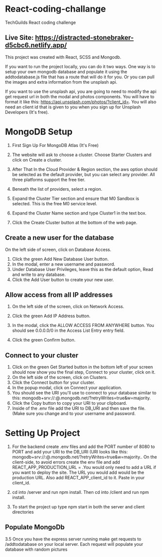 # React-coding-challange
TechGuilds React coding challenge

## Live Site: https://distracted-stonebraker-d5cbc6.netlify.app/
This project was created with React, SCSS and Mongodb.

If you want to run the project locally, you can do it two ways. One way is to setup your own mongodb database and populate it using the addtodatabase.js file that has a route that will do it for you. Or you can pull the images and extra information from the unsplash api.

If you want to use the unsplash api, you are going to need to modify the api get request url in both the modal and photos components. You will have to format it like this: https://api.unsplash.com/photos/?client_id=<YOUR CLIENT ID>. You will also need an client id that is given to you when you sign up for 
Unsplash Developers (It's free). 
 

# MongoDB Setup 
1. First Sign Up For MongoDB Atlas (It's Free)

2. The website will ask to choose a cluster. Choose Starter Clusters and click on Create a cluster.

3. After That In the Cloud Provider & Region section, the aws option should be selected as the default provider, but you can select any provider. All three platforms support the free tier.

4. Beneath the list of providers, select a region.

5. Expand the Cluster Tier section and ensure that M0 Sandbox is selected. This is the free M0 service level.

6. Expand the Cluster Name section and type Cluster1 in the text box.

7. Click the Create Cluster button at the bottom of the web page.

## Create a new user for the database
On the left side of screen, click on Database Access.
1. Click the green Add New Database User button.
2. In the modal, enter a new username and password.
3. Under Database User Privileges, leave this as the default option, Read and write to any database.
4. Click the Add User button to create your new user.
 
## Allow access from all IP addresses
1. On the left side of the screen, click on Network Access.

2. Click the green Add IP Address button.

3. In the modal, click the ALLOW ACCESS FROM ANYWHERE button. You should see 0.0.0.0/0 in the Access List Entry entry field.

4. Click the green Confirm button.

## Connect to your cluster
1. Click on the green Get Started button in the bottom left of your screen should now show you the final step, Connect to your cluster, click on it.
2. On the left side of the screen, click on Clusters.
3. Click the Connect button for your cluster.
4. In the popup modal, click on Connect your application.
5. You should see the URI you'll use to connect to your database similar to this: mongodb+srv://<username>:<password>@<cluster-name>.mongodb.net/<db-name>?retryWrites=true&w=majority.
6. Click the Copy button to copy your URI to your clipboard.
7. Inside of the .env file add the URI to DB_URI and then save the file. (Make sure you change <username> and <password> to your username and password.

# Setting Up Project
1. For the backend create .env files and add the PORT number of 8080 to PORT and add your URI to the DB_URI (URI looks like this: mongodb+srv://<username>:<password>@<cluster-name>.mongodb.net/<db-name>?retryWrites=true&w=majority.. On the client-side, to avoid errors create the env file and add REACT_APP_PRODUCTION_URL = .You would only need to add a URL if you want to deploy the site. The URL you would add would be the production URL. Also add REACT_APP_client_id to it. Paste in your client_id.  

2. cd into /server and run npm install. Then cd into /client and run npm install.
  
3. To start the project up type npm start in both the server and client directories   

  ## Populate MongoDb
 3.5 Once you have the express server running make get requests to /addtodatabase on your local server. Each request will populate your database with random pictures
